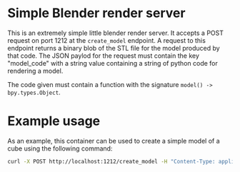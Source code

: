 # Simple Blender render server
This is an extremely simple little blender render server. It accepts a POST request
on port 1212 at the `create_model` endpoint. A request to this endpoint returns a
binary blob of the STL file for the model produced by that code. The JSON paylod
for the request must contain the key "model_code" with a string value containing a
string of python code for rendering a model.

The code given must contain a function with the signature `model() -> bpy.types.Object`.

# Example usage

As an example, this container can be used to create a simple model of a cube using the
following command:

```sh
curl -X POST http://localhost:1212/create_model -H "Content-Type: application/json" -d '{"model_code":"def model(): bpy.ops.mesh.primitive_cube_add(size=2, enter_editmode=False, align='WORLD', location=(0, 0, 0)); return bpy.context.object"}' --output model.stl
```
